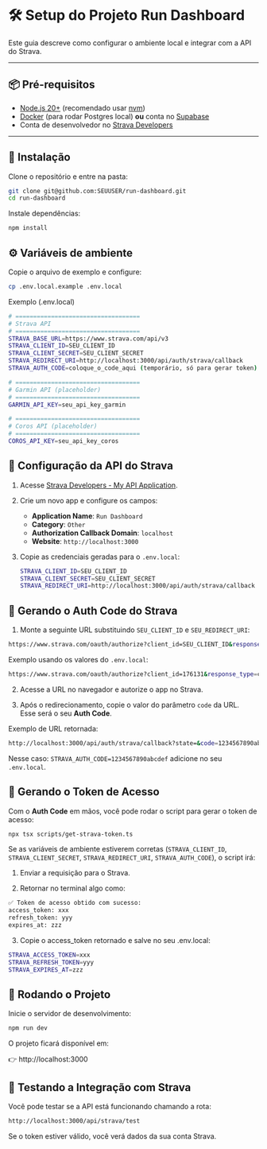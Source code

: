 # 🛠️ Setup do Projeto Run Dashboard

Este guia descreve como configurar o ambiente local e integrar com a API do Strava.

---

## 📦 Pré-requisitos

- [Node.js 20+](https://nodejs.org/) (recomendado usar [nvm](https://github.com/nvm-sh/nvm))
- [Docker](https://www.docker.com/) (para rodar Postgres local) **ou** conta no [Supabase](https://supabase.com/)
- Conta de desenvolvedor no [Strava Developers](https://developers.strava.com/)

---

## 🔧 Instalação

Clone o repositório e entre na pasta:

```bash
git clone git@github.com:SEUUSER/run-dashboard.git
cd run-dashboard
```

Instale dependências:

```bash
npm install
```
## ⚙️ Variáveis de ambiente
Copie o arquivo de exemplo e configure:

```bash
cp .env.local.example .env.local
```
Exemplo (.env.local)
```bash
# ===================================
# Strava API
# ===================================
STRAVA_BASE_URL=https://www.strava.com/api/v3
STRAVA_CLIENT_ID=SEU_CLIENT_ID
STRAVA_CLIENT_SECRET=SEU_CLIENT_SECRET
STRAVA_REDIRECT_URI=http://localhost:3000/api/auth/strava/callback
STRAVA_AUTH_CODE=coloque_o_code_aqui (temporário, só para gerar token)

# ===================================
# Garmin API (placeholder)
# ===================================
GARMIN_API_KEY=seu_api_key_garmin

# ===================================
# Coros API (placeholder)
# ===================================
COROS_API_KEY=seu_api_key_coros
```

## 🏃 Configuração da API do Strava

1. Acesse [Strava Developers - My API Application](https://www.strava.com/settings/api).

2. Crie um novo app e configure os campos:

   - **Application Name**: `Run Dashboard`  
   - **Category**: `Other`  
   - **Authorization Callback Domain**: `localhost`  
   - **Website**: `http://localhost:3000`

3. Copie as credenciais geradas para o `.env.local`:

   ```bash
   STRAVA_CLIENT_ID=SEU_CLIENT_ID
   STRAVA_CLIENT_SECRET=SEU_CLIENT_SECRET
   STRAVA_REDIRECT_URI=http://localhost:3000/api/auth/strava/callback
   ```

## 🔑 Gerando o Auth Code do Strava

1. Monte a seguinte URL substituindo `SEU_CLIENT_ID` e `SEU_REDIRECT_URI`:

```bash
https://www.strava.com/oauth/authorize?client_id=SEU_CLIENT_ID&response_type=code&redirect_uri=SEU_REDIRECT_URI&scope=activity:read_all
```

Exemplo usando os valores do `.env.local`:

```bash
https://www.strava.com/oauth/authorize?client_id=176131&response_type=code&redirect_uri=http://localhost:3000/api/auth/strava/callback&scope=activity:read_all
```

2. Acesse a URL no navegador e autorize o app no Strava.

3. Após o redirecionamento, copie o valor do parâmetro `code` da URL.  
Esse será o seu **Auth Code**.

Exemplo de URL retornada:

```bash
http://localhost:3000/api/auth/strava/callback?state=&code=1234567890abcdef&scope=read,activity:read_all
```
Nesse caso: `STRAVA_AUTH_CODE=1234567890abcdef` adicione no seu `.env.local`.

## 🔐 Gerando o Token de Acesso

Com o **Auth Code** em mãos, você pode rodar o script para gerar o token de acesso:

```bash
npx tsx scripts/get-strava-token.ts
```
Se as variáveis de ambiente estiverem corretas (`STRAVA_CLIENT_ID`, `STRAVA_CLIENT_SECRET`, `STRAVA_REDIRECT_URI`, `STRAVA_AUTH_CODE`), o script irá:

1. Enviar a requisição para o Strava.

2. Retornar no terminal algo como:

```bash
✅ Token de acesso obtido com sucesso:
access_token: xxx
refresh_token: yyy
expires_at: zzz
```
3. Copie o access_token retornado e salve no seu .env.local:

```bash
STRAVA_ACCESS_TOKEN=xxx
STRAVA_REFRESH_TOKEN=yyy
STRAVA_EXPIRES_AT=zzz
```

## 🏃 Rodando o Projeto
Inicie o servidor de desenvolvimento:
```bash
npm run dev
```
O projeto ficará disponível em:

👉 http://localhost:3000

## 🧪 Testando a Integração com Strava

Você pode testar se a API está funcionando chamando a rota:

```bash
http://localhost:3000/api/strava/test
```
Se o token estiver válido, você verá dados da sua conta Strava.